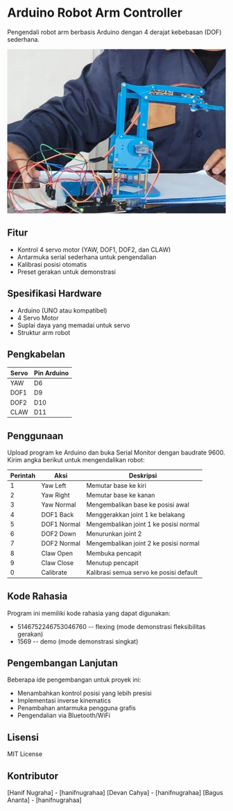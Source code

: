 # Arduino Robot Arm Controller

Pengendali robot arm berbasis Arduino dengan 4 derajat kebebasan (DOF) sederhana.

![Robot Arm Illustration](images/robot-arm.jpg)

## Fitur

- Kontrol 4 servo motor (YAW, DOF1, DOF2, dan CLAW)
- Antarmuka serial sederhana untuk pengendalian
- Kalibrasi posisi otomatis
- Preset gerakan untuk demonstrasi

## Spesifikasi Hardware

- Arduino (UNO atau kompatibel)
- 4 Servo Motor
- Suplai daya yang memadai untuk servo
- Struktur arm robot

## Pengkabelan

| Servo | Pin Arduino |
|-------|------------|
| YAW   | D6         |
| DOF1  | D9         |
| DOF2  | D10        |
| CLAW  | D11        |

## Penggunaan

Upload program ke Arduino dan buka Serial Monitor dengan baudrate 9600. Kirim angka berikut untuk mengendalikan robot:

| Perintah | Aksi           | Deskripsi                        |
|----------|----------------|----------------------------------|
| 1        | Yaw Left       | Memutar base ke kiri             |
| 2        | Yaw Right      | Memutar base ke kanan            |
| 3        | Yaw Normal     | Mengembalikan base ke posisi awal|
| 4        | DOF1 Back      | Menggerakkan joint 1 ke belakang |
| 5        | DOF1 Normal    | Mengembalikan joint 1 ke posisi normal |
| 6        | DOF2 Down      | Menurunkan joint 2               |
| 7        | DOF2 Normal    | Mengembalikan joint 2 ke posisi normal |
| 8        | Claw Open      | Membuka pencapit                 |
| 9        | Claw Close     | Menutup pencapit                 |
| 0        | Calibrate      | Kalibrasi semua servo ke posisi default |

## Kode Rahasia

Program ini memiliki kode rahasia yang dapat digunakan:
- 5146752246753046760 -- flexing (mode demonstrasi fleksibilitas gerakan)
- 1569 -- demo (mode demonstrasi singkat)

## Pengembangan Lanjutan

Beberapa ide pengembangan untuk proyek ini:
- Menambahkan kontrol posisi yang lebih presisi
- Implementasi inverse kinematics
- Penambahan antarmuka pengguna grafis
- Pengendalian via Bluetooth/WiFi

## Lisensi

MIT License

## Kontributor

[Hanif Nugraha] - [hanifnugrahaa]
[Devan Cahya] - [hanifnugrahaa]
[Bagus Ananta] - [hanifnugrahaa]
